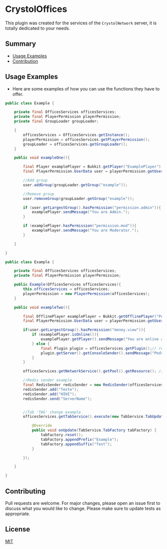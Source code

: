 # CrystolOffices
This plugin was created for the services of the `CrystolNetwork` server, it is totally dedicated to your needs.

## Summary
* [Usage Examples](#usage-examples)
* [Contribution](#contributing)

## Usage Examples
* Here are some examples of how you can use the functions they have to offer.
```java
public class Example {

    private final OfficesServices officesServices;
    private final PlayerPermission playerPermission;
    private final GroupLoader groupLoader;

    {
        officesServices = OfficesServices.getInstance();
        playerPermission = officesServices.getPlayerPermission();
        groupLoader = officesServices.getGroupLoader();
    }

    public void exampleOne(){

        final Player examplePlayer = Bukkit.getPlayer("ExamplePlayer");
        final PlayerPermission.UserData user = playerPermission.getUser(examplePlayer);

        //Add group
        user.addGroup(groupLoader.getGroup("example"));

        //Remove group
        user.removeGroup(groupLoader.getGroup("example"));

        if (user.getLargestGroup().hasPermission("permission.admin")){
            examplePlayer.sendMessage("You are Admin.");
        }

        if (examplePlayer.hasPermission("permission.mod")){
            examplePlayer.sendMessage("You are Moderator.");
        }

    }

}
```

```java
public class Example {

    private final OfficesServices officesServices;
    private final PlayerPermission playerPermission;

    public Example(OfficesServices officesServices){
        this.officesServices = officesServices;
        playerPermission = new PlayerPermission(officesServices);
    }

    public void exampleTwo(){

        final OfflinePlayer examplePlayer = Bukkit.getOfflinePlayer("Pedrinho");
        final PlayerPermission.UserData user = playerPermission.getUser(examplePlayer);

        if(user.getLargestGroup().hasPermission("money.view")){
            if (examplePlayer.isOnline()){
                examplePlayer.getPlayer().sendMessage("You are online and allowed to see other people's money.");
            } else {
                final Plugin plugin = officesServices.getPlugin();// return plugin
                plugin.getServer().getConsoleSender().sendMessage("Pedrinho is allowed to see other people's money.");
            }
        }

        officesServices.getNetworkService().getPool().getResource(); //get Redis

        //Redis sender example
        final RedisSender redisSender = new RedisSender(officesServices.getNetworkService());
        redisSender.add("Teste");
        redisSender.add("HIHI");
        redisSender.send("ServerName");


        //Tab 'TAG' change example
        officesServices.getTabService().execute(new TabService.TabUpdate() {

            @Override
            public void onUpdate(TabService.TabFactory tabFactory) {
                tabFactory.reset();
                tabFactory.appendPrefix("Example");
                tabFactory.appendSuffix("Test");
            }

        });

    }

}
```

## Contributing
Pull requests are welcome. For major changes, please open an issue first to discuss what you would like to change.
Please make sure to update tests as appropriate.

## License
[MIT](https://choosealicense.com/licenses/mit/)
